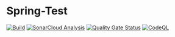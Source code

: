 # Spring-Test

[![Build](https://github.com/hytsnbr/Spring-Test/actions/workflows/gradle.yml/badge.svg?branch=main)](https://github.com/hytsnbr/Spring-Test/actions/workflows/gradle.yml)
[![SonarCloud Analysis](https://github.com/hytsnbr/Spring-Test/actions/workflows/sonarcloud.yml/badge.svg?branch=main)](https://github.com/hytsnbr/Spring-Test/actions/workflows/sonarcloud.yml)
[![Quality Gate Status](https://sonarcloud.io/api/project_badges/measure?project=hytsnbr_Spring-Test&metric=alert_status)](https://sonarcloud.io/summary/new_code?id=hytsnbr_Spring-Test)
[![CodeQL](https://github.com/hytsnbr/Spring-Test/actions/workflows/codeql.yml/badge.svg?branch=main&event=schedule)](https://github.com/hytsnbr/Spring-Test/actions/workflows/codeql.yml)
